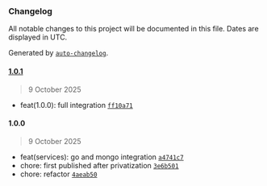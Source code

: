 ### Changelog

All notable changes to this project will be documented in this file. Dates are displayed in UTC.

Generated by [`auto-changelog`](https://github.com/CookPete/auto-changelog).

#### [1.0.1](https://github.com/dimaspandu/Pokecat-Hunt/compare/1.0.0...1.0.1)

> 9 October 2025

- feat(1.0.0): full integration [`ff10a71`](https://github.com/dimaspandu/Pokecat-Hunt/commit/ff10a71a1e164a901d12df8ee5660fc9e6c2a1cf)

#### 1.0.0

> 9 October 2025

- feat(services): go and mongo integration [`a4741c7`](https://github.com/dimaspandu/Pokecat-Hunt/commit/a4741c7b4af3dc33616be66ceaaefbd4545053c2)
- chore: first published after privatization [`3e6b501`](https://github.com/dimaspandu/Pokecat-Hunt/commit/3e6b5011bfadf8a2bf00d1f6273d590c06d5d669)
- chore: refactor [`4aeab50`](https://github.com/dimaspandu/Pokecat-Hunt/commit/4aeab50c0362e9ab1aceb753ac75afb523b76da8)
